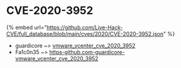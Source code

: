 # CVE-2020-3952
{% embed url="https://github.com/Live-Hack-CVE/full_database/blob/main/cves/2020/CVE-2020-3952.json" %}

* guardicore ~> [vmware_vcenter_cve_2020_3952](https://www.alice-snow.ru/2020/database/cve-2020-3952/vmware_vcenter_cve_2020_3952-guardicore)
* Fa1c0n35 ~> [https-github.com-guardicore-vmware_vcenter_cve_2020_3952](https://www.alice-snow.ru/2020/database/cve-2020-3952/https-github.com-guardicore-vmware_vcenter_cve_2020_3952-fa1c0n35)